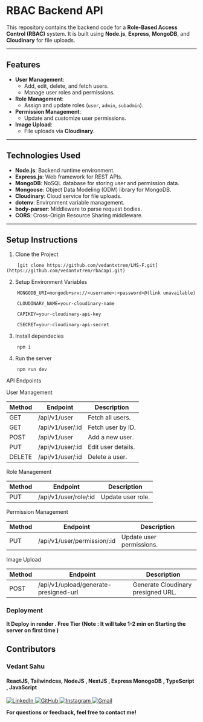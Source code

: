 # **RBAC Backend API**

This repository contains the backend code for a **Role-Based Access Control (RBAC)** system. It is built using **Node.js**, **Express**, **MongoDB**, and **Cloudinary** for file uploads.

---

## **Features**
- **User Management**:
  - Add, edit, delete, and fetch users.
  - Manage user roles and permissions.
- **Role Management**:
  - Assign and update roles (`user`, `admin`, `subadmin`).
- **Permission Management**:
  - Update and customize user permissions.
- **Image Upload**:
  - File uploads via **Cloudinary**.

---

## **Technologies Used**
- **Node.js**: Backend runtime environment.
- **Express.js**: Web framework for REST APIs.
- **MongoDB**: NoSQL database for storing user and permission data.
- **Mongoose**: Object Data Modeling (ODM) library for MongoDB.
- **Cloudinary**: Cloud service for file uploads.
- **dotenv**: Environment variable management.
- **body-parser**: Middleware to parse request bodies.
- **CORS**: Cross-Origin Resource Sharing middleware.

---

## Setup Instructions

1. Clone the Project
```
    [git clone https://github.com/vedantxtrem/LMS-F.git](https://github.com/vedantxtrem/rbacapi.git) 
```
2. Setup Environment Variables
```
    MONGODB_URI=mongodb+srv://<username>:<password>@(link unavailable)

    CLOUDINARY_NAME=your-cloudinary-name

    CAPIKEY=your-cloudinary-api-key

    CSECRET=your-cloudinary-api-secret
```
3. Install dependecies 
```
    npm i 
```
4. Run the server
```
    npm run dev
```

API Endpoints


User Management

| Method | Endpoint | Description |
| --- | --- | --- |
| GET | /api/v1/user | Fetch all users. |
| GET | /api/v1/user/:id | Fetch user by ID. |
| POST | /api/v1/user | Add a new user. |
| PUT | /api/v1/user/:id | Edit user details. |
| DELETE | /api/v1/user/:id | Delete a user. |

Role Management

| Method | Endpoint | Description |
| --- | --- | --- |
| PUT | /api/v1/user/role/:id | Update user role. |

Permission Management

| Method | Endpoint | Description |
| --- | --- | --- |
| PUT | /api/v1/user/permission/:id | Update user permissions. |

Image Upload

| Method | Endpoint | Description |
| --- | --- | --- |
| POST | /api/v1/upload/generate-presigned-url | Generate Cloudinary presigned URL. |




### **Deployment**
**It Deploy in render . Free Tier (Note : It will take 1-2 min on Starting the server on first time )**

## **Contributors**
### Vedant Sahu
#### ReactJS, Tailwindcss, NodeJS , NextJS , Express MonogoDB , TypeScript , JavaScript
<a href="https://in.linkedin.com/in/vedant-sahu-b4298324a" target="_blank">
  <img src="https://img.shields.io/badge/linkedin-%230077B5.svg?style=for-the-badge&logo=linkedin&logoColor=white" alt="LinkedIn">
</a>
<a href="https://github.com/vedantxtrem" target="_blank">
  <img src="https://img.shields.io/badge/github-%23121011.svg?style=for-the-badge&logo=github&logoColor=white" alt="GitHub">
</a>
<a href="https://www.instagram.com/vedant_xtrem_99/" target="_blank">
  <img src="https://img.shields.io/badge/Instagram-%23E4405F.svg?style=for-the-badge&logo=Instagram&logoColor=white" alt="Instagram">
</a>

<a href="mailto:vedant@ssipmt.com" target="_blank">
  <img src="https://img.shields.io/badge/Gmail-D14836?style=for-the-badge&logo=gmail&logoColor=white" alt="Gmail">
</a>


**For questions or feedback, feel free to contact me!**
